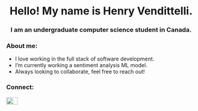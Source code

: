 <h1 align="center">Hello! My name is Henry Vendittelli.</h1>
<h3 align="center">I am an undergraduate computer science student in Canada.</h3 align="center">

<h3> About me: </h3>

<ul>
  <li>I love working in the full stack of software development.</li>
  <li>I’m currently working a sentiment analysis ML model.</li>
  <li>Always looking to collaborate, feel free to reach out!</li>
</ul>

<h3> Connect: </h3>
<a href="https://www.linkedin.com/in/henryvendittelli/" target="blank"><img align="center" src="https://raw.githubusercontent.com/rahuldkjain/github-profile-readme-generator/master/src/images/icons/Social/linked-in-alt.svg" alt="" height="20" width="30" /></a>
<!--
**hvenry/hvenry** is a ✨ _special_ ✨ repository because its `README.md` (this file) appears on your GitHub profile.

Here are some ideas to get you started:

- 🔭 I’m currently working on ...
- 🌱 I’m currently learning ...
- 👯 I’m looking to collaborate on ...
- 🤔 I’m looking for help with ...
- 💬 Ask me about ...
- 📫 How to reach me: ...
- 😄 Pronouns: ...
- ⚡ Fun fact: ...
-->
